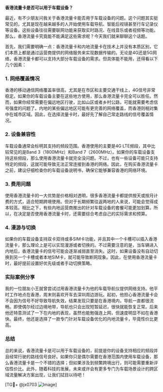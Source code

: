 **香港流量卡是否可以用于车载设备？**

最近，有不少朋友问我关于香港流量卡能否用于车载设备的问题。这个问题其实挺常见的，尤其是现在越来越多的人开始使用车载导航、智能后视镜甚至行车记录仪等设备。这些设备往往需要联网功能来获取实时路况、在线音乐或者视频等功能。那么，香港流量卡究竟能不能满足这些需求呢？今天我们就来聊聊这个话题。

首先，我们需要明确一点：香港流量卡和内地流量卡在技术上并没有本质区别，它们本质上都是通过运营商提供的网络服务来实现数据传输的。无论是4G还是5G网络，香港流量卡都可以支持大部分车载设备的需求。但具体能不能用，还得看以下几个因素：

### 1. **网络覆盖情况**
香港的移动通信网络覆盖率很高，尤其是在市区和主要交通干线上，4G信号非常稳定。如果你的车载设备主要在这些地方使用，那么香港流量卡完全可以胜任。然而，如果你经常需要在偏远地区行驶，比如山区或者乡村公路，可能就需要考虑信号强度的问题了。内地的某些偏远地区可能有更完善的网络覆盖，而香港则相对集中在城市区域。因此，在选择流量卡时，最好先了解自己常走路线的信号覆盖情况。

### 2. **设备兼容性**
车载设备通常会标明其支持的频段范围。香港使用的主要是4G LTE频段，其中比较常见的是Band 3（1800MHz）和Band 7（2600MHz）。如果你的车载设备支持这些频段，那么使用香港流量卡就完全没问题。不过，也有一些设备可能只支持特定的频段，这就可能导致无法正常连接到香港的网络。因此，在购买香港流量卡之前，建议仔细检查你的车载设备说明书，确保它能够兼容香港的网络环境。

### 3. **费用问题**
使用香港流量卡的一大优势是价格相对透明，很多香港流量卡都提供按天或按月计费的方式，适合短期跨境使用。但对于长期频繁往返两地的人来说，可能会觉得成本较高。相比之下，有些内地运营商推出的针对车载设备的套餐可能更加划算。所以，在决定是否使用香港流量卡时，还需要综合考虑自己的实际需求和预算。

### 4. **漫游与切换**
如果你的车载设备支持双卡双待或多SIM卡功能，并且其中一个卡槽可以插入香港流量卡，那么理论上是可以实现漫游或者切换的。不过需要注意的是，当车辆进入内地后，香港流量卡的信号可能会逐渐减弱直至消失。这时，如果设备没有自动切换到另一个卡槽或者本地SIM卡，就可能导致断网现象。因此，在使用香港流量卡时，最好提前设置好优先级或者手动切换策略。

### 实际案例分享
我的一位朋友小王就曾尝试过用香港流量卡为他的车载导航仪提供网络支持。他平时工作地点在香港，周末则喜欢开车去深圳周边游玩。起初，他担心香港流量卡会不会因为信号不好导致导航失效，结果发现只要是在香港境内，导航一直都很流畅。即使偶尔经过边境地带，导航也只会出现短暂延迟，很快就能恢复正常。后来他还特意测试了一下在内地的表现，虽然也能勉强连上网，但速度明显不如在香港快。最终，他还是选择了一款专门针对车载设备优化的内地流量卡，毕竟性价比更高。

### 总结
总的来说，香港流量卡是可以用于车载设备的，前提是你的设备支持相应的频段并且经常行驶的路线信号良好。如果你只是偶尔需要在香港范围内使用车载设备，那么香港流量卡是一个不错的选择；但如果涉及到频繁跨境出行，则可能需要重新评估性价比。此外，随着科技的发展，未来或许会有更多专门为车载场景设计的跨区域流量解决方案出现，让我们拭目以待吧！

[TG💪+ @jx0703 ![Image](https://github.com/user-attachments/assets/dbca1d08-cadb-493c-b0ec-ad6f7a83f270)]